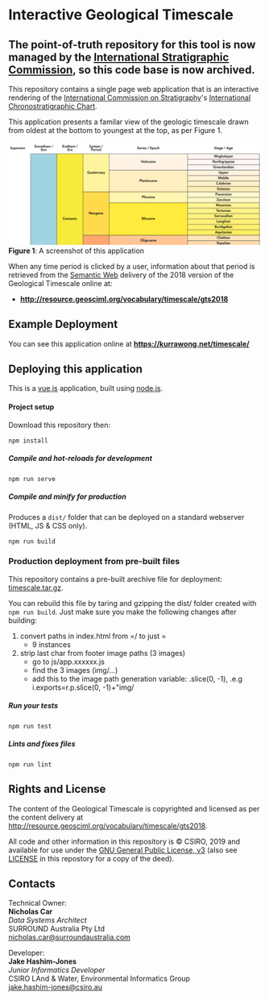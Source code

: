 # Interactive Geological Timescale

## The point-of-truth repository for this tool is now managed by the [International Stratigraphic Commission](https://github.com/i-c-stratigraphy/interactive-geological-timescale), so this code base is now archived.

This repository contains a single page web application that is an interactive rendering of the [International Commission on Stratigraphy](http://www.stratigraphy.org)'s [International Chronostratigraphic Chart](http://www.stratigraphy.org/index.php/ics-chart-timescale).

This application presents a familar view of the geologic timescale drawn from oldest at the bottom to youngest at the top, as per Figure 1.

![](screenshot.png)
**Figure 1**: A screenshot of this application

When any time period is clicked by a user, information about that period is retrieved from the [Semantic Web](https://www.w3.org/standards/semanticweb/) delivery of the 2018 version of the Geological Timescale online at:

* **<http://resource.geosciml.org/vocabulary/timescale/gts2018>**


## Example Deployment
You can see this application online at **<https://kurrawong.net/timescale/>**


## Deploying this application
This is a [vue.js](https://vuejs.org/) application, built using [node.js](https://nodejs.org/en/).

#### Project setup
Download this repository then:
```
npm install
```

##### Compile and hot-reloads for development
```
npm run serve
```

##### Compile and minify for production
Produces a `dist/` folder that can be deployed on a standard webserver (HTML, JS & CSS only).
```
npm run build
```

### Production deployment from pre-built files
This repository contains a pre-built arechive file for deployment: [timescale.tar.gz](timescale.tar.gz).

You can rebuild this file by taring and gzipping the dist/ folder created with `npm run build`. Just make sure you make the following changes after building:

1. convert paths in index.html from =/ to just =
    * 9 instances
2. strip last char from footer image paths (3 images)
    * go to js/app.xxxxxx.js
    * find the 3 images (img/...)
    * add this to the image path generation variable: .slice(0, -1), .e.g i.exports=r.p.slice(0, -1)+"img/


##### Run your tests
```
npm run test
```

##### Lints and fixes files
```
npm run lint
```

## Rights and License
The content of the Geological Timescale is copyrighted and licensed as per the content delivery at <http://resource.geosciml.org/vocabulary/timescale/gts2018>.

All code and other information in this repository is &copy; CSIRO, 2019 and available for use under the [GNU General Public License, v3](https://www.gnu.org/licenses/gpl-3.0.en.html) (also see [LICENSE](LICENSE) in this repostory for a copy of the deed).


## Contacts
Technical Owner:  
**Nicholas Car**  
*Data Systems Architect*  
SURROUND Australia Pty Ltd  
<nicholas.car@surroundaustralia.com>

Developer:  
**Jake Hashim-Jones**  
*Junior Informatics Developer*  
CSIRO LAnd & Water, Environmental Informatics Group  
<jake.hashim-jones@csiro.au>  
